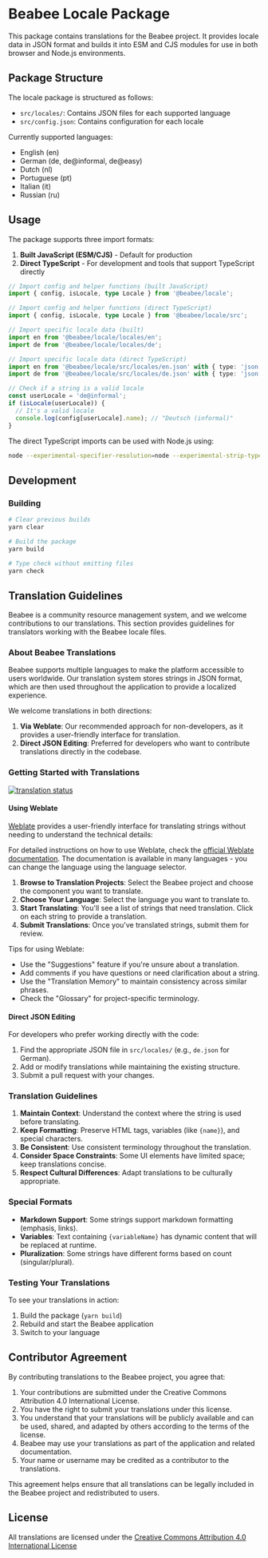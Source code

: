 # Beabee Locale Package

This package contains translations for the Beabee project. It provides locale data in JSON format and builds it into ESM and CJS modules for use in both browser and Node.js environments.

## Package Structure

The locale package is structured as follows:

- `src/locales/`: Contains JSON files for each supported language
- `src/config.json`: Contains configuration for each locale

Currently supported languages:
- English (en)
- German (de, de@informal, de@easy)
- Dutch (nl)
- Portuguese (pt)
- Italian (it)
- Russian (ru)

## Usage

The package supports three import formats:

1. **Built JavaScript (ESM/CJS)** - Default for production
2. **Direct TypeScript** - For development and tools that support TypeScript directly

```typescript
// Import config and helper functions (built JavaScript)
import { config, isLocale, type Locale } from '@beabee/locale';

// Import config and helper functions (direct TypeScript)
import { config, isLocale, type Locale } from '@beabee/locale/src';

// Import specific locale data (built)
import en from '@beabee/locale/locales/en';
import de from '@beabee/locale/locales/de';

// Import specific locale data (direct TypeScript)
import en from '@beabee/locale/src/locales/en.json' with { type: 'json' };
import de from '@beabee/locale/src/locales/de.json' with { type: 'json' };

// Check if a string is a valid locale
const userLocale = 'de@informal';
if (isLocale(userLocale)) {
  // It's a valid locale
  console.log(config[userLocale].name); // "Deutsch (informal)"
}
```

The direct TypeScript imports can be used with Node.js using:
```bash
node --experimental-specifier-resolution=node --experimental-strip-types --experimental-transform-types --no-warnings your-file.ts
```

## Development

### Building

```bash
# Clear previous builds
yarn clear

# Build the package
yarn build

# Type check without emitting files
yarn check
```

## Translation Guidelines

Beabee is a community resource management system, and we welcome contributions to our translations. This section provides guidelines for translators working with the Beabee locale files.

### About Beabee Translations

Beabee supports multiple languages to make the platform accessible to users worldwide. Our translation system stores strings in JSON format, which are then used throughout the application to provide a localized experience.

We welcome translations in both directions:
1. **Via Weblate**: Our recommended approach for non-developers, as it provides a user-friendly interface for translation.
2. **Direct JSON Editing**: Preferred for developers who want to contribute translations directly in the codebase.

### Getting Started with Translations

<a href="https://hosted.weblate.org/engage/beabee/">
<img src="https://hosted.weblate.org/widget/beabee/platform/open-graph.png" alt="translation status" />
</a>

#### Using Weblate

[Weblate](https://weblate.org/) provides a user-friendly interface for translating strings without needing to understand the technical details:

For detailed instructions on how to use Weblate, check the [official Weblate documentation](https://docs.weblate.org/en/latest/user/translating.html). The documentation is available in many languages - you can change the language using the language selector.

1. **Browse to Translation Projects**: Select the Beabee project and choose the component you want to translate.
2. **Choose Your Language**: Select the language you want to translate to.
3. **Start Translating**: You'll see a list of strings that need translation. Click on each string to provide a translation.
4. **Submit Translations**: Once you've translated strings, submit them for review.

Tips for using Weblate:
- Use the "Suggestions" feature if you're unsure about a translation.
- Add comments if you have questions or need clarification about a string.
- Use the "Translation Memory" to maintain consistency across similar phrases.
- Check the "Glossary" for project-specific terminology.

#### Direct JSON Editing

For developers who prefer working directly with the code:

1. Find the appropriate JSON file in `src/locales/` (e.g., `de.json` for German).
2. Add or modify translations while maintaining the existing structure.
3. Submit a pull request with your changes.

### Translation Guidelines

1. **Maintain Context**: Understand the context where the string is used before translating.
2. **Keep Formatting**: Preserve HTML tags, variables (like `{name}`), and special characters.
3. **Be Consistent**: Use consistent terminology throughout the translation.
4. **Consider Space Constraints**: Some UI elements have limited space; keep translations concise.
5. **Respect Cultural Differences**: Adapt translations to be culturally appropriate.

### Special Formats

- **Markdown Support**: Some strings support markdown formatting (emphasis, links).
- **Variables**: Text containing `{variableName}` has dynamic content that will be replaced at runtime.
- **Pluralization**: Some strings have different forms based on count (singular/plural).

### Testing Your Translations

To see your translations in action:
1. Build the package (`yarn build`)
2. Rebuild and start the Beabee application
3. Switch to your language

## Contributor Agreement

By contributing translations to the Beabee project, you agree that:

1. Your contributions are submitted under the Creative Commons Attribution 4.0 International License.
2. You have the right to submit your translations under this license.
3. You understand that your translations will be publicly available and can be used, shared, and adapted by others according to the terms of the license.
4. Beabee may use your translations as part of the application and related documentation.
5. Your name or username may be credited as a contributor to the translations.

This agreement helps ensure that all translations can be legally included in the Beabee project and redistributed to users.

## License

All translations are licensed under the [Creative Commons Attribution 4.0 International License](https://creativecommons.org/licenses/by/4.0/)
